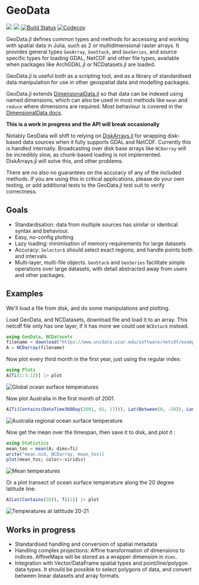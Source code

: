 # GeoData

[![](https://img.shields.io/badge/docs-stable-blue.svg)](https://rafaqz.github.io/GeoData.jl/stable)
[![](https://img.shields.io/badge/docs-dev-blue.svg)](https://rafaqz.github.io/GeoData.jl/dev)
[![Build Status](https://travis-ci.org/rafaqz/GeoData.jl.svg?branch=master)](https://travis-ci.org/rafaqz/GeoData.jl)
[![Codecov](https://codecov.io/gh/rafaqz/GeoData.jl/branch/master/graph/badge.svg)](https://codecov.io/gh/rafaqz/GeoData.jl)

GeoData.jl defines common types and methods for accessing and
working with spatial data in Julia, such as 2 or multidimensional raster arrays.
It provides general types `GeoArray`, `GeoStack`, and `GeoSeries`, and
source specific types for loading GDAL, NetCDF and other file types, 
available when packages like ArchGDAL.jl or NCDatasets.jl are loaded.

GeoData.jl is useful both as a scripting tool, and as a library of 
standardised data manipulation for use in other geospatial data and
modelling packages.

GeoData.jl extends
[DimensionalData.jl](https://github.com/rafaqz/DimensionalData.jl) so that data
can be indexed using named dimensions, which can also be used in most methods
like `mean` and `reduce` where dimensions are required. Most behaviour is
covered in the [DimensionalData docs](https://rafaqz.github.io/DimensionalData.jl/stable/).


**This is a work in progress and the API will break occasionally**

Notably GeoData will shift to relying on
[DiskArrays.jl](https://github.com/meggart/DiskArrays.jl) for wrapping
disk-based data sources when it fully supports GDAL and NetCDF. Currently
this is handled internally. Broadcasting over disk base arrays like `NCDarray`
will be incredibly slow, as chunk-based loading is not implemented.
DiskArrays.jl will solve this, and other problems.

There are no also no guarantees on the accuracy of any of the included methods.
If you are using this in critical applications, please do your own testing,
or add additional tests to the GeoData.jl test suit to verify correctness.


## Goals

- Standardisation: data from multiple sources has similar or identical syntax
  and behaviour.
- Easy, no-config plotting
- Lazy loading: minimisation of memory requirements for large datasets
- Accuracy: `Selector`s should select exact regions, and handle points both 
  and intervals. 
- Multi-layer, multi-file objects. `GeoStack` and `GeoSeries` facilitate
  simple operations over large datasets, with detail abstracted away from
  users and other packages.

## Examples

We'll load a file from disk, and do some manipulations and plotting.

Load GeoData, and NCDatasets, download file and load it to 
an array. This netcdf file only has one layer, if it has more we 
could use `NCDstack` instead.

```julia
using GeoData, NCDatasets
filename = download("https://www.unidata.ucar.edu/software/netcdf/examples/tos_O1_2001-2002.nc", "tos_O1_2001-2002.nc")
A = NCDarray(filename)
```

Now plot every third month in the first year, just using the regular index:

```julia
using Plots
A[Ti(1:3:12)] |> plot
```

![Global ocean surface temperatures](https://raw.githubusercontent.com/rafaqz/GeoData.jl/media/four_pane_map.png)

Now plot Australia in the first month of 2001.

```julia
A[Ti(Contains(DateTime360Day(2001, 01, 17))), Lat(Between(0, -50)), Lon(Between(100, 160))] |> plot
```

![Australia regional ocean surface temperature](https://raw.githubusercontent.com/rafaqz/GeoData.jl/media/aus.png)

Now get the mean over the timespan, then save it to disk, and plot it :

```julia
using Statistics
mean_tos = mean(A; dims=Ti)
write("mean.ncd, NCDarray, mean_tos))
plot(mean_tos; color=:viridis) 
```

![Mean temperatures](https://raw.githubusercontent.com/rafaqz/GeoData.jl/media/mean.png)

Or a plot transect of ocean surface temperature along the 20 degree latitude line:

```julia
A[Lat(Contains(20)), Ti(1)] |> plot
```

![Temperatures at lattitude 20-21](https://raw.githubusercontent.com/rafaqz/GeoData.jl/media/lat_20.png)


## Works in progress
- Standardised handling and conversion of spatial metadata
- Handling complex projections: Affine transformation of dimensions to indices.
  AffineMaps will be stored as a wrapper dimension in `dims`.
- Integration with Vector/DataFrame spatial types and point/line/polygon data
  types. It should be possible to select polygons of data, and convert between
  linear datasets and array formats.
